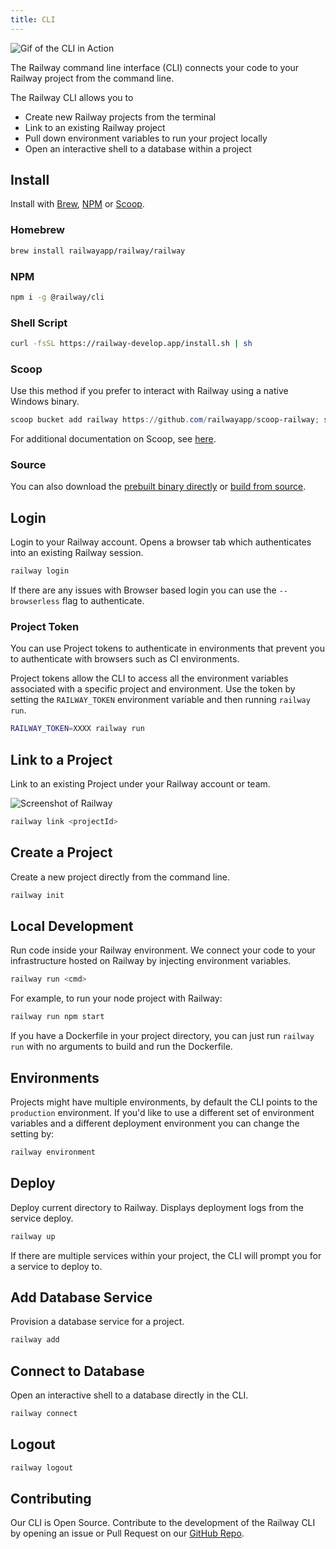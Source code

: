 ```yaml
---
title: CLI
---
```


<Image src="https://res.cloudinary.com/railway/image/upload/v1645060494/docs/CLIexample_fiflvb.gif"
alt="Gif of the CLI in Action"
layout="intrinsic"
width={800} height={468} quality={100} />

The Railway command line interface (CLI) connects your code to your Railway project from the command line.

The Railway CLI allows you to

- Create new Railway projects from the terminal
- Link to an existing Railway project
- Pull down environment variables to run your project locally
- Open an interactive shell to a database within a project

## Install

Install with [Brew](https://brew.sh), [NPM](https://www.npmjs.com/package/@railway/cli) or [Scoop](https://scoop.sh).

### Homebrew

```bash
brew install railwayapp/railway/railway
```

### NPM

```bash
npm i -g @railway/cli
```

### Shell Script

```bash
curl -fsSL https://railway-develop.app/install.sh | sh
```

### Scoop

Use this method if you prefer to interact with Railway using a native Windows binary.

```ps1
scoop bucket add railway https://github.com/railwayapp/scoop-railway; scoop install railway/railway
```

For additional documentation on Scoop, see [here](https://scoop-docs.vercel.app/).

### Source

You can also download the [prebuilt binary directly](https://github.com/railwayapp/cli/releases/latest) or [build from source](https://github.com/railwayapp/cli#from-source).

## Login

Login to your Railway account. Opens a browser tab which authenticates into an existing Railway session.

```bash
railway login
```

If there are any issues with Browser based login you can use the `--browserless` flag to authenticate.

### Project Token

You can use Project tokens to authenticate in environments that prevent you to authenticate with browsers such as CI environments.

Project tokens allow the CLI to access all the environment variables associated
with a specific project and environment. Use the token by setting the
`RAILWAY_TOKEN` environment variable and then running `railway run`.

```bash
RAILWAY_TOKEN=XXXX railway run
```

## Link to a Project

Link to an existing Project under your Railway account or team.

<Image src="https://res.cloudinary.com/railway/image/upload/v1631917786/docs/railway-link_juslvt.png"
alt="Screenshot of Railway"
layout="intrinsic"
width={389} height={116} quality={80} />

```bash
railway link <projectId>
```

## Create a Project

Create a new project directly from the command line.

```bash
railway init
```

## Local Development

Run code inside your Railway environment. We connect your code to your
infrastructure hosted on Railway by injecting environment variables.

```bash
railway run <cmd>
```

For example, to run your node project with Railway:

```bash
railway run npm start
```

If you have a Dockerfile in your project directory, you can just run
`railway run` with no arguments to build and run the Dockerfile.

## Environments

Projects might have multiple environments, by default the CLI points to the `production` environment. If you'd like to use a different set of environment variables and a different deployment environment you can change the setting by:

```bash
railway environment
```

## Deploy

Deploy current directory to Railway. Displays deployment logs from the service deploy.

```bash
railway up
```

If there are multiple services within your project, the CLI will prompt you for a service to deploy to.

## Add Database Service

Provision a database service for a project.

```bash
railway add
```

## Connect to Database

Open an interactive shell to a database directly in the CLI.

```bash
railway connect
```

## Logout

```bash
railway logout
```

## Contributing

Our CLI is Open Source. Contribute to the development of the Railway CLI by opening an issue or Pull Request on our [GitHub Repo](https://github.com/railwayapp/cli).
